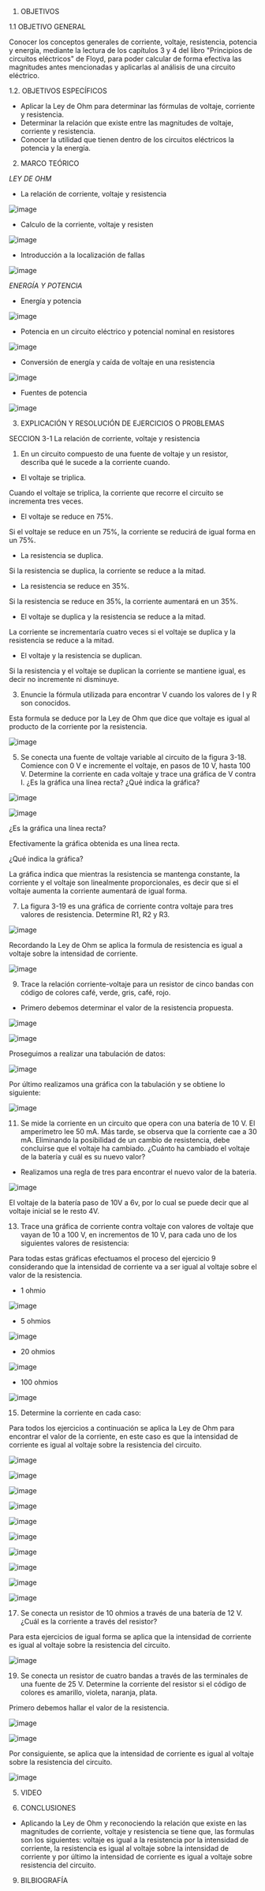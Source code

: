 1. OBJETIVOS

1.1 OBJETIVO GENERAL

Conocer los conceptos generales de corriente, voltaje, resistencia, potencia y energía, mediante la lectura de los capítulos 3 y 4 del libro "Principios de circuitos eléctricos" de Floyd, para poder calcular de forma efectiva las magnitudes antes mencionadas y aplicarlas al análisis de una circuito eléctrico.

1.2. OBJETIVOS ESPECÍFICOS

- Aplicar la Ley de Ohm para determinar las fórmulas de voltaje, corriente y resistencia.
- Determinar la relación que existe entre las magnitudes de voltaje, corriente y resistencia.
- Conocer la utilidad que tienen dentro de los circuitos eléctricos la potencia y la energía.

2. MARCO TEÓRICO

*LEY DE OHM*

- La relación de corriente, voltaje y resistencia

![image](https://user-images.githubusercontent.com/94008521/142287140-d771a03a-2ceb-4e63-9a81-fad5901aa0ed.png)

- Calculo de la corriente, voltaje y resisten

![image](https://user-images.githubusercontent.com/94008521/142287241-e16fe9a7-b47d-4e29-9f19-efc76600eaf8.png)

- Introducción a la localización de fallas

![image](https://user-images.githubusercontent.com/94008521/142287320-a876e5fa-be97-4269-b8bc-bf1c824e49ed.png)

*ENERGÍA Y POTENCIA*

- Energía y potencia

![image](https://user-images.githubusercontent.com/94008521/142287445-2534c389-c1b6-4760-9835-f8d9f1fc4ffc.png)

- Potencia en un circuito eléctrico y potencial nominal en resistores

![image](https://user-images.githubusercontent.com/94008521/142287585-8723b240-5a6c-4ff4-8d1e-97599dd459d0.png)

- Conversión de energía y caída de voltaje en una resistencia

![image](https://user-images.githubusercontent.com/94008521/142287719-97a1c06e-dc2c-4217-ba46-b815360a79a7.png)

- Fuentes de potencia

![image](https://user-images.githubusercontent.com/94008521/142287804-4f5537c2-a206-4e3d-94d6-444d5cff1fea.png)

3. EXPLICACIÓN Y RESOLUCIÓN DE EJERCICIOS O PROBLEMAS

SECCION 3-1 La relación de corriente, voltaje y resistencia

1. En un circuito compuesto de una fuente de voltaje y un resistor, describa qué le sucede a la corriente cuando.

- El voltaje se triplica.

Cuando el voltaje se triplica, la corriente que recorre el circuito se incrementa tres veces.

- El voltaje se reduce en 75%.

Si el voltaje se reduce en un 75%, la corriente se reducirá de igual forma en un 75%.

- La resistencia se duplica.

Si la resistencia se duplica, la corriente se reduce a la mitad.

- La resistencia se reduce en 35%.

Si la resistencia se reduce en 35%, la corriente aumentará en un 35%.

- El voltaje se duplica y la resistencia se reduce a la mitad.

La corriente se incrementaría cuatro veces si el voltaje se duplica y la resistencia se reduce a la mitad.

- El voltaje y la resistencia se duplican.

Si la resistencia y el voltaje se duplican la corriente se mantiene igual, es decir no incremente ni disminuye.

3. Enuncie la fórmula utilizada para encontrar V cuando los valores de I y R son conocidos.

Esta formula se deduce por la Ley de Ohm que dice que voltaje es igual al producto de la corriente por la resistencia.

![image](https://user-images.githubusercontent.com/94008521/142288684-b0376c2a-1244-4f8f-9ad5-edd20368999a.png)

5. Se conecta una fuente de voltaje variable al circuito de la figura 3-18. Comience con 0 V e incremente el voltaje, en pasos de 10 V, hasta 100 V. Determine la corriente en cada voltaje y trace una gráfica de V contra I. ¿Es la gráfica una línea recta? ¿Qué indica la gráfica?

![image](https://user-images.githubusercontent.com/94008521/142288751-a41d623b-d859-4e62-bbc2-476101ddba92.png)

![image](https://user-images.githubusercontent.com/94008521/142288771-fcc64ad3-50a3-4b16-9c5b-a920d6182358.png)

¿Es la gráfica una línea recta? 

Efectivamente la gráfica obtenida es una línea recta.

¿Qué indica la gráfica?

La gráfica indica que mientras la resistencia se mantenga constante, la corriente y el voltaje son linealmente proporcionales, es decir que si el voltaje aumenta la corriente aumentará de igual forma.

7. La figura 3-19 es una gráfica de corriente contra voltaje para tres valores de resistencia. Determine R1, R2 y R3.

![image](https://user-images.githubusercontent.com/94008521/142288826-f0ddcad0-c127-4fbc-86bb-917b6376ea89.png)

Recordando la Ley de Ohm se aplica la formula de resistencia es igual a voltaje sobre la intensidad de corriente.

![image](https://user-images.githubusercontent.com/94008521/142292686-0829c8ae-b2e3-4884-a612-c57b27a3b691.png)

9. Trace la relación corriente-voltaje para un resistor de cinco bandas con código de colores café, verde, gris, café, rojo.

- Primero debemos determinar el valor de la resistencia propuesta.

![image](https://user-images.githubusercontent.com/94008521/142289147-4cc48a0f-a9ab-4deb-97d5-8e1c7a4868d5.png)

![image](https://user-images.githubusercontent.com/94008521/142289163-6e706747-e595-4b90-90ef-df6001260521.png)

Proseguimos a realizar una tabulación de datos:

![image](https://user-images.githubusercontent.com/94008521/142289207-01c19b5d-4873-4cd3-ab31-23cf883512bd.png)

Por último realizamos una gráfica con la tabulación y se obtiene lo siguiente:

![image](https://user-images.githubusercontent.com/94008521/142289282-2ee7313a-8560-4853-b04f-daf73f726f18.png)

11. Se mide la corriente en un circuito que opera con una batería de 10 V. El amperímetro lee 50 mA. Más tarde, se observa que la corriente cae a 30 mA. Eliminando la posibilidad de un cambio de resistencia, debe concluirse que el voltaje ha cambiado. ¿Cuánto ha cambiado el voltaje de la batería y cuál es su nuevo valor?

- Realizamos una regla de tres para encontrar el nuevo valor de la bateria.

![image](https://user-images.githubusercontent.com/94008521/142289442-1219d1de-acb0-41b5-a0c8-4e6d355a3a00.png)

El voltaje de la batería paso de 10V a 6v, por lo cual se puede decir que al voltaje inicial se le resto 4V.

13. Trace una gráfica de corriente contra voltaje con valores de voltaje que vayan de 10 a 100 V, en incrementos de 10 V, para cada uno de los siguientes valores de resistencia:

Para todas estas gráficas efectuamos el proceso del ejercicio 9 considerando que la intensidad de corriente va a ser igual al voltaje sobre el valor de la resistencia.

- 1 ohmio

![image](https://user-images.githubusercontent.com/94008521/142290017-9fd1e065-c0ff-4aa8-bc79-366cdfca6ddb.png)

- 5 ohmios

![image](https://user-images.githubusercontent.com/94008521/142290043-87e8f199-ecd4-4f65-ae84-3f6a10c309e8.png)

- 20 ohmios

![image](https://user-images.githubusercontent.com/94008521/142290067-4f0bb8fe-ddef-4313-8571-8c63912c8b46.png)

- 100 ohmios

![image](https://user-images.githubusercontent.com/94008521/142290099-228af06d-d5bd-49f7-bcbe-9dcc3ddc983f.png)

15. Determine la corriente en cada caso:

Para todos los ejercicios a continuación se aplica la Ley de Ohm para encontrar el valor de la corriente, en este caso es que la intensidad de corriente es igual al voltaje sobre la resistencia del circuito.

![image](https://user-images.githubusercontent.com/94008521/142290178-0d98259d-8938-4460-adbb-179300083e03.png)

![image](https://user-images.githubusercontent.com/94008521/142290314-25d55ddf-bb11-40dc-818f-c86b7b6d0d86.png)

![image](https://user-images.githubusercontent.com/94008521/142290326-1af1d0e6-e3f7-4e76-b607-2ef20122c70e.png)

![image](https://user-images.githubusercontent.com/94008521/142290336-5159f493-e1f4-48c0-9016-17f480592d15.png)

![image](https://user-images.githubusercontent.com/94008521/142290365-1761f7cc-add5-4cca-933f-fc3c67c42342.png)

![image](https://user-images.githubusercontent.com/94008521/142290383-2b337a9b-4954-4f43-85b2-1bf38cdab13b.png)

![image](https://user-images.githubusercontent.com/94008521/142290391-1d761688-cc39-4697-868f-8b4aa48084e5.png)

![image](https://user-images.githubusercontent.com/94008521/142290402-e976dce4-57af-47a0-b87f-da7fb5e5aa10.png)

![image](https://user-images.githubusercontent.com/94008521/142290410-f5a2eb7e-66ee-4aa1-80ce-49bade75a432.png)

![image](https://user-images.githubusercontent.com/94008521/142290418-80627a26-a388-4902-8e99-b0d605625c50.png)

17. Se conecta un resistor de 10 ohmios a través de una batería de 12 V. ¿Cuál es la corriente a través del resistor?

Para esta ejercicios de igual forma se aplica que la intensidad de corriente es igual al voltaje sobre la resistencia del circuito.

![image](https://user-images.githubusercontent.com/94008521/142290613-de5112b0-5243-4621-840c-047c2fa5cb2d.png)

19. Se conecta un resistor de cuatro bandas a través de las terminales de una fuente de 25 V. Determine la corriente del resistor si el código de colores es amarillo, violeta, naranja, plata.

Primero debemos hallar el valor de la resistencia.

![image](https://user-images.githubusercontent.com/94008521/142290680-8cc94e8c-a19c-443d-be57-c765900581f2.png)

![image](https://user-images.githubusercontent.com/94008521/142290706-86abfb33-4427-4db3-b775-69fccdb38b69.png)

Por consiguiente, se aplica que la intensidad de corriente es igual al voltaje sobre la resistencia del circuito.

![image](https://user-images.githubusercontent.com/94008521/142290792-ad4be350-aa11-49e2-84c0-b5caf0539988.png)

5. VIDEO



7. CONCLUSIONES

- Aplicando la Ley de Ohm y reconociendo la relación que existe en las magnitudes de corriente, voltaje y resistencia se tiene que, las formulas son los siguientes: voltaje es igual a la resistencia por la intensidad de corriente, la resistencia es igual al voltaje sobre la intensidad de corriente y por último la intensidad de corriente es igual a voltaje sobre resistencia del circuito.

9. BILBIOGRAFÍA
